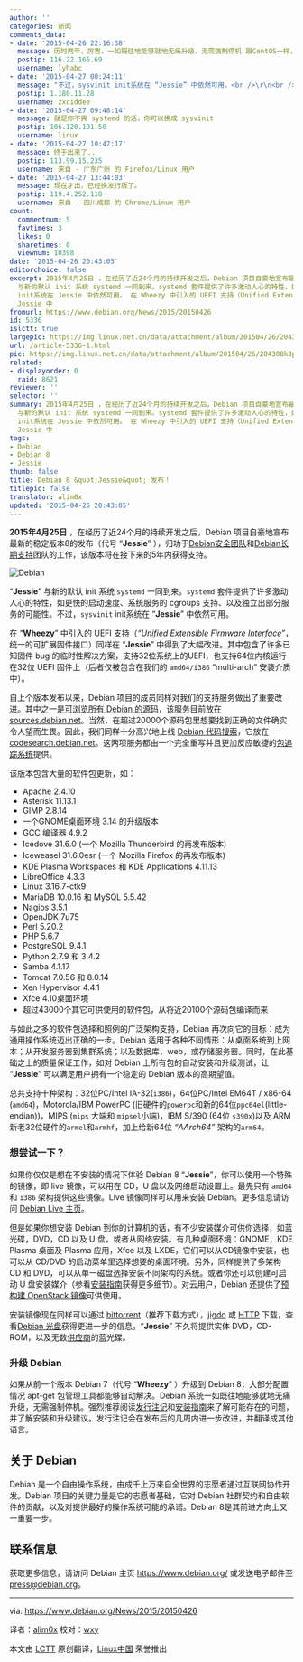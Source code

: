 ```yaml
---
author: ''
categories: 新闻
comments_data:
- date: '2015-04-26 22:16:38'
  message: 历时两年，厉害，一如既往地能够就地无痛升级，无需强制停机 跟CentOS一样，yum update就可以升级不错
  postip: 116.22.165.69
  username: lyhabc
- date: '2015-04-27 00:24:11'
  message: "不过，sysvinit init系统在 “Jessie” 中依然可用。<br />\r\n<br />\r\n啥意思啊，都运行着？"
  postip: 1.180.11.28
  username: zxciddee
- date: '2015-04-27 09:48:14'
  message: 就是你不爽 systemd 的话，你可以换成 sysvinit
  postip: 106.120.101.58
  username: linux
- date: '2015-04-27 10:47:17'
  message: 终于出来了..
  postip: 113.99.15.235
  username: 来自 - 广东广州 的 Firefox/Linux 用户
- date: '2015-04-27 13:44:03'
  message: 现在才出，已经换发行版了。
  postip: 119.4.252.118
  username: 来自 - 四川成都 的 Chrome/Linux 用户
count:
  commentnum: 5
  favtimes: 3
  likes: 0
  sharetimes: 0
  viewnum: 10398
date: '2015-04-26 20:43:05'
editorchoice: false
excerpt: 2015年4月25日 ，在经历了近24个月的持续开发之后，Debian 项目自豪地宣布最新的稳定版本8的发布（代号 Jessie ），归功于Debian安全团队和Debian长期支持团队的工作，该版本将在接下来的5年内获得支持。  Jessie
  与新的默认 init 系统 systemd 一同到来。systemd 套件提供了许多激动人心的特性，如更快的启动速度、系统服务的 cgroups 支持、以及独立出部分服务的可能性。不过，sysvinit
  init系统在 Jessie 中依然可用。 在 Wheezy 中引入的 UEFI 支持（Unified Extensible Firmware Interface，统一的可扩展固件接口）同样在
  Jessie 中
fromurl: https://www.debian.org/News/2015/20150426
id: 5336
islctt: true
largepic: https://img.linux.net.cn/data/attachment/album/201504/26/204308k3p5us1urfk42q1p.jpg
url: /article-5336-1.html
pic: https://img.linux.net.cn/data/attachment/album/201504/26/204308k3p5us1urfk42q1p.jpg.thumb.jpg
related:
- displayorder: 0
  raid: 8621
reviewer: ''
selector: ''
summary: 2015年4月25日 ，在经历了近24个月的持续开发之后，Debian 项目自豪地宣布最新的稳定版本8的发布（代号 Jessie ），归功于Debian安全团队和Debian长期支持团队的工作，该版本将在接下来的5年内获得支持。  Jessie
  与新的默认 init 系统 systemd 一同到来。systemd 套件提供了许多激动人心的特性，如更快的启动速度、系统服务的 cgroups 支持、以及独立出部分服务的可能性。不过，sysvinit
  init系统在 Jessie 中依然可用。 在 Wheezy 中引入的 UEFI 支持（Unified Extensible Firmware Interface，统一的可扩展固件接口）同样在
  Jessie 中
tags:
- Debian
- Debian 8
- Jessie
thumb: false
title: Debian 8 &quot;Jessie&quot; 发布！
titlepic: false
translator: alim0x
updated: '2015-04-26 20:43:05'
---
```


**2015年4月25日** ，在经历了近24个月的持续开发之后，Debian 项目自豪地宣布最新的稳定版本8的发布（代号 “**Jessie**” ），归功于[Debian安全团队](http://security-team.debian.org/)和[Debian长期支持](https://wiki.debian.org/LTS)团队的工作，该版本将在接下来的5年内获得支持。


![Debian](/data/attachment/album/201504/26/204308k3p5us1urfk42q1p.jpg)


“**Jessie**” 与新的默认 init 系统 `systemd` 一同到来。`systemd` 套件提供了许多激动人心的特性，如更快的启动速度、系统服务的 cgroups 支持、以及独立出部分服务的可能性。不过，`sysvinit` init系统在 “**Jessie**” 中依然可用。


在 “**Wheezy**” 中引入的 UEFI 支持（*“Unified Extensible Firmware Interface”*，统一的可扩展固件接口）同样在 “**Jessie**” 中得到了大幅改进。其中包含了许多已知固件 bug 的临时性解决方案，支持32位系统上的UEFI，也支持64位内核运行在32位 UEFI 固件上（后者仅被包含在我们的 `amd64/i386` “multi-arch” 安装介质中）。


自上个版本发布以来，Debian 项目的成员同样对我们的支持服务做出了重要改进。其中之一是[可浏览所有 Debian 的源码](https://www.debian.org/News/weekly/2013/14/#sources)，该服务目前放在 [sources.debian.net](https://sources.debian.net/)。当然，在超过20000个源码包里想要找到正确的文件确实令人望而生畏。因此，我们同样十分高兴地上线 [Debian 代码搜索](https://www.debian.org/News/weekly/2014/17/#DCS)，它放在 [codesearch.debian.net](https://codesearch.debian.net/)。这两项服务都由一个完全重写并且更加反应敏捷的[包追踪系统](https://tracker.debian.org/)提供。


该版本包含大量的软件包更新，如：


* Apache 2.4.10
* Asterisk 11.13.1
* GIMP 2.8.14
* 一个GNOME桌面环境 3.14 的升级版本
* GCC 编译器 4.9.2
* Icedove 31.6.0 (一个 Mozilla Thunderbird 的再发布版本)
* Iceweasel 31.6.0esr (一个 Mozilla Firefox 的再发布版本)
* KDE Plasma Workspaces 和 KDE Applications 4.11.13
* LibreOffice 4.3.3
* Linux 3.16.7-ctk9
* MariaDB 10.0.16 和 MySQL 5.5.42
* Nagios 3.5.1
* OpenJDK 7u75
* Perl 5.20.2
* PHP 5.6.7
* PostgreSQL 9.4.1
* Python 2.7.9 和 3.4.2
* Samba 4.1.17
* Tomcat 7.0.56 和 8.0.14
* Xen Hypervisor 4.4.1
* Xfce 4.10桌面环境
* 超过43000个其它可供使用的软件包，从将近20100个源码包编译而来


与如此之多的软件包选择和照例的广泛架构支持，Debian 再次向它的目标：成为通用操作系统迈出正确的一步。Debian 适用于各种不同情形：从桌面系统到上网本；从开发服务器到集群系统；以及数据库，web，或存储服务器。同时，在此基础之上的质量保证工作，如对 Debian 上所有包的自动安装和升级测试，让 “**Jessie**” 可以满足用户拥有一个稳定的 Debian 版本的高期望值。


总共支持十种架构：32位PC/Intel IA-32(`i386`)，64位PC/Intel EM64T / x86-64 (`amd64`)，Motorola/IBM PowerPC (旧硬件的`powerpc`和新的64位`ppc64el`(little-endian))，MIPS (`mips` 大端和 `mipsel`小端)，IBM S/390 (64位 `s390x`)以及 ARM 新老32位硬件的`armel`和`armhf`，加上给新64位 *“AArch64”* 架构的`arm64`。


### 想尝试一下？


如果你仅仅是想在不安装的情况下体验 Debian 8 “**Jessie**”，你可以使用一个特殊的镜像，即 live 镜像，可以用在 CD，U 盘以及网络启动设置上。最先只有 `amd64` 和 `i386` 架构提供这些镜像。Live 镜像同样可以用来安装 Debian。更多信息请访问 [Debian Live 主页](http://live.debian.net/)。


但是如果你想安装 Debian 到你的计算机的话，有不少安装媒介可供你选择，如蓝光碟，DVD，CD 以及 U 盘，或者从网络安装。有几种桌面环境：GNOME，KDE Plasma 桌面及 Plasma 应用，Xfce 以及 LXDE，它们可以从CD镜像中安装，也可以从 CD/DVD 的启动菜单里选择想要的桌面环境。另外，同样提供了多架构 CD 和 DVD，可以从单一磁盘选择安装不同架构的系统。或者你还可以创建可启动 U 盘安装媒介（参看[安装指南](https://www.debian.org/releases/jessie/installmanual)获得更多细节）。对云用户，Debian 还提供了[预构建 OpenStack 镜像](http://cdimage.debian.org/cdimage/openstack/current/)可供使用。


安装镜像现在同样可以通过 [bittorrent](https://www.debian.org/CD/torrent-cd/)（推荐下载方式），[jigdo](https://www.debian.org/CD/jigdo-cd/#which) 或 [HTTP](https://www.debian.org/CD/http-ftp/) 下载，查看[Debian 光盘](https://www.debian.org/CD/)获得更进一步的信息。“**Jessie**” 不久将提供实体 DVD，CD-ROM，以及无数[供应商](https://www.debian.org/CD/vendors)的蓝光碟。


### 升级 Debian


如果从前一个版本 Debian 7（代号 “**Wheezy**” ）升级到 Debian 8，大部分配置情况 apt-get 包管理工具都能够自动解决。Debian 系统一如既往地能够就地无痛升级，无需强制停机。强烈推荐阅读[发行注记](https://www.debian.org/releases/jessie/releasenotes)和[安装指南](https://www.debian.org/releases/jessie/installmanual)来了解可能存在的问题，并了解安装和升级建议。发行注记会在发布后的几周内进一步改进，并翻译成其他语言。


关于 Debian
---------


Debian 是一个自由操作系统，由成千上万来自全世界的志愿者通过互联网协作开发。Debian 项目的关键力量是它的志愿者基础，它对 Debian 社群契约和自由软件的贡献，以及对提供最好的操作系统可能的承诺。Debian 8是其前进方向上又一重要一步。


联系信息
----


获取更多信息，请访问 Debian 主页 <https://www.debian.org/> 或发送电子邮件至[press@debian.org](mailto:press@debian.org)。




---


via: <https://www.debian.org/News/2015/20150426>


译者：[alim0x](https://github.com/alim0x) 校对：[wxy](https://github.com/wxy)


本文由 [LCTT](https://github.com/LCTT/TranslateProject) 原创翻译，[Linux中国](http://linux.cn/) 荣誉推出